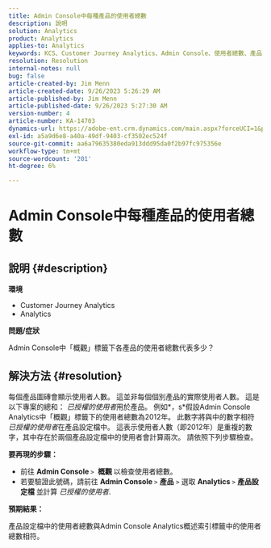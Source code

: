 ```yaml
---
title: Admin Console中每種產品的使用者總數
description: 說明
solution: Analytics
product: Analytics
applies-to: Analytics
keywords: KCS、Customer Journey Analytics、Admin Console、使用者總數、產品、Adobe Analytics
resolution: Resolution
internal-notes: null
bug: false
article-created-by: Jim Menn
article-created-date: 9/26/2023 5:26:29 AM
article-published-by: Jim Menn
article-published-date: 9/26/2023 5:27:30 AM
version-number: 4
article-number: KA-14703
dynamics-url: https://adobe-ent.crm.dynamics.com/main.aspx?forceUCI=1&pagetype=entityrecord&etn=knowledgearticle&id=e8578c3b-2d5c-ee11-be6f-6045bd006268
exl-id: a5a9d6e8-a40a-49df-9403-cf3502ec524f
source-git-commit: aa6a79635380eda913ddd95da0f2b97fc975356e
workflow-type: tm+mt
source-wordcount: '201'
ht-degree: 6%

---
```


# Admin Console中每種產品的使用者總數

## 說明 {#description}


<b>環境</b>

- Customer Journey Analytics
- Analytics




<b>問題/症狀</b>

Admin Console中「概觀」標籤下各產品的使用者總數代表多少？




## 解決方法 {#resolution}


每個產品圖磚會顯示使用者人數。 這並非每個個別產品的實際使用者人數。 這是以下專案的總和： *已授權的使用者*&#x200B;用於產品。 例如*，s*假設Admin Console Analytics中「概觀」標籤下的使用者總數為2012年。 此數字將與中的數字相符 *已授權的使用者*&#x200B;在產品設定檔中。 這表示使用者人數（即2012年）是重複的數字，其中存在於兩個產品設定檔中的使用者會計算兩次。 請依照下列步驟檢查。

<b>要再現的步驟：</b>

- 前往 <b>Admin Console </b>`>` <b> 概觀 </b>以檢查使用者總數。
- 若要驗證此號碼，請前往 <b>Admin Console </b>`>`  <b>產品</b> `>`  選取 <b>Analytics </b>`>`  <b>產品設定檔 </b>並計算 *已授權的使用者*.




<b>預期結果：</b>

產品設定檔中的使用者總數與Admin Console Analytics概述索引標籤中的使用者總數相符。
